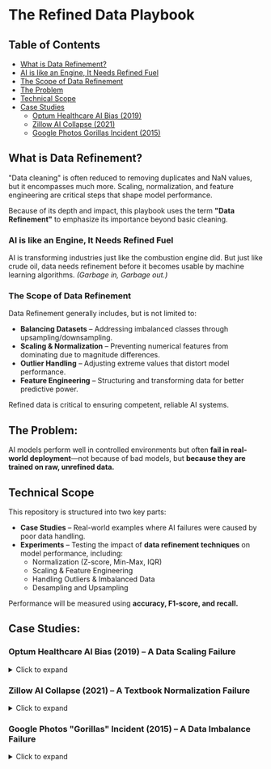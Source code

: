 # The Refined Data Playbook 

## Table of Contents  
- [What is Data Refinement?](#what-is-data-refinement)  
- [AI is like an Engine, It Needs Refined Fuel](#ai-is-like-an-engine-it-needs-refined-fuel)  
- [The Scope of Data Refinement](#the-scope-of-data-refinement)  
- [The Problem](#the-problem)  
- [Technical Scope](#technical-scope)  
- [Case Studies](#case-studies)  
  - [Optum Healthcare AI Bias (2019)](#optum-healthcare-ai-bias-2019)  
  - [Zillow AI Collapse (2021)](#zillow-ai-collapse-2021)  
  - [Google Photos Gorillas Incident (2015)](#google-photos-gorillas-incident-2015)  

## What is Data Refinement?  
"Data cleaning" is often reduced to removing duplicates and NaN values, but it encompasses much more. Scaling, normalization, and feature engineering are critical steps that shape model performance.  

Because of its depth and impact, this playbook uses the term **"Data Refinement"** to emphasize its importance beyond basic cleaning.  

### AI is like an Engine, It Needs Refined Fuel
AI is transforming industries just like the combustion engine did. But just like crude oil, data needs refinement before it becomes usable by machine learning algorithms. *(Garbage in, Garbage out.)*   

### The Scope of Data Refinement  
Data Refinement generally includes, but is not limited to:  

- **Balancing Datasets** – Addressing imbalanced classes through upsampling/downsampling.  
- **Scaling & Normalization** – Preventing numerical features from dominating due to magnitude differences.  
- **Outlier Handling** – Adjusting extreme values that distort model performance.  
- **Feature Engineering** – Structuring and transforming data for better predictive power.

Refined data is critical to ensuring competent, reliable AI systems.

## The Problem:
AI models perform well in controlled environments but often **fail in real-world deployment**—not because of bad models, but **because they are trained on raw, unrefined data.**  



## Technical Scope  
This repository is structured into two key parts:  

- **Case Studies** – Real-world examples where AI failures were caused by poor data handling.  
- **Experiments** – Testing the impact of **data refinement techniques** on model performance, including:  
  - Normalization (Z-score, Min-Max, IQR)  
  - Scaling & Feature Engineering  
  - Handling Outliers & Imbalanced Data  
  - Desampling and Upsampling  

Performance will be measured using **accuracy, F1-score, and recall.**  


## Case Studies:

### Optum Healthcare AI Bias (2019) – A Data Scaling Failure

<details>
  <summary>Click to expand</summary>

In 2019, *Science* published a critical analysis of an Optum Healthcare AI system, which is widely used in U.S. hospitals to identify patients who might need extra medical care. The AI assigned risk scores to patients, (numerical values predicting future healthcare needs), resulting in an unintended bias where Black patients received lower risk scores than white patients.

Why? Because one of the factors used to determine risk score dominated all the others, healthcare spending.

- Healthcare spending was measured in the pure dollar amount (e.g. 10000, 20000, etc.).
- Diagnosis was measured using a binary amount, (a 1 if they had the diagnosis, a 0 if they didn't).
- Since Healthcare spending was in the tens of thousands, but diagnosis was measured with either a 0 or a 1, the algorithm thought that a 1 dollar increase in healthcare spending was as significant as a 1 used to differentiate diagnoses.
- This dominated the distribution, resulting in massive biases.

The solution? Min-max or z-score normalization, which would have helped the algorithm recognize that a $1 increase in healthcare spending should not be treated as equivalent to a binary diagnosis value.

The **model** wasn't flawed, the **lack of data refinement was**.

[Read More Here](https://www.science.org/doi/10.1126/science.aax2342)

</details>


### Zillow AI Collapse (2021) – A Textbook Normalization Failure

<details>
  <summary>Click to expand</summary>

In 2021, Zillow shut down its home-buying algorithm, *Zillow Offers*, after losing $500 million due to bad data preprocessing, not a bad model. The AI was designed to estimate home values, but instead, it overpaid for thousands of houses, assuming prices would keep rising. When the market corrected, Zillow was stuck with overvalued properties it couldn’t sell at a profit.

Why? Because they didn't use proper data scaling and normalization.

- The evidence suggests that home price features were not properly scaled, or Zillow used Min-Max Scaling, which caused outliers to dominate the distribution.  
- COVID-era home prices were treated as normal, despite being market anomalies.  
- Luxury homes and speculative market spikes ($1M-$3M+) skewed the model, distorting predictions for average-priced homes ($250K-$400K).  
- Since extreme home prices weren’t normalized, the model learned an unrealistic trend: assuming home values would continue rising indefinitely.  

The solution? IQR-based scaling and proper normalization techniques, which would have allowed the algorithm to understand that extreme price spikes should not outweigh typical home values.

The **model** wasn't flawed, the **lack of data refinement was**.

[Read More Here](https://www.bloomberg.com/news/articles/2021-11-02/zillow-shuts-down-home-flipping-business-after-racking-up-losses)

</details>

### Google Photos "Gorillas" Incident (2015) – A Data Imbalance Failure

<details>
  <summary>Click to expand</summary>

In 2015, Google’s image recognition AI mislabeled Black people as “gorillas.” The mistake was not due to a flawed model but rather a lack of representative data. The training dataset contained far fewer images of darker-skinned individuals compared to lighter-skinned individuals, causing the AI to generalize poorly when classifying non-white faces.

Why? Because the dataset was imbalanced, leading to poor generalization for underrepresented groups.

- The AI was trained on significantly more images of lighter-skinned individuals, making it highly accurate in recognizing those faces but unreliable for others.  
- The dataset lacked sufficient diversity, meaning the model did not learn robust decision boundaries for darker-skinned individuals.  
- Google’s initial response was to block the labels "gorilla," "chimpanzee," and "monkey," which prevented further misclassification but did not resolve the underlying dataset imbalance.

The solution? Proper dataset balancing techniques such as upsampling underrepresented classes, downsampling overrepresented ones, and synthetic data augmentation. Ensuring equal class representation in training data would have significantly reduced misclassification errors.

The model wasn’t flawed, the lack of data refinement was.

[Read More Here](https://www.nytimes.com/2018/01/11/technology/google-racism.html)

</details>